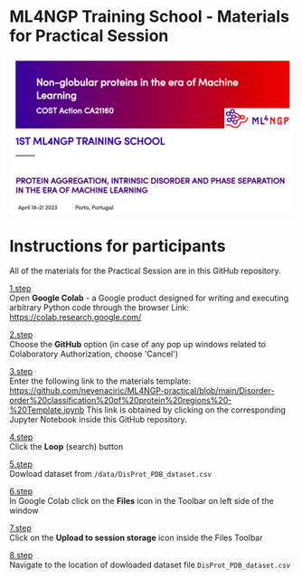 # ML4NGP Training School - Materials for Practical Session

<p align="center">
  <img src="./ml4ngp_training_school_logo.png" width="1300">
</p>

# Instructions for participants

All of the materials for the Practical Session are in this GitHub repository.

<ins>1.step</ins></br>
Open <b>Google Colab</b> - a Google product designed for writing and executing
arbitrary Python code through the browser</b>
Link: https://colab.research.google.com/

<ins>2.step</ins></br>
Choose the <b>GitHub</b> option (in case of any pop up windows related to
Colaboratory Authorization, choose 'Cancel')

<ins>3.step</ins></br>
Enter the following link to the materials template:
https://github.com/nevenaciric/ML4NGP-practical/blob/main/Disorder-order%20classification%20of%20protein%20regions%20-%20Template.ipynb
This link is obtained by clicking on the corresponding Jupyter Notebook inside this GitHub repository.

<ins>4.step</ins></br>
Click the <b>Loop</b> (search) button

<ins>5.step</ins></br>
Dowload dataset from <code>/data/DisProt_PDB_dataset.csv</code>

<u>6.step</u></br>
In Google Colab click on the <b>Files</b> icon in the Toolbar on left side of the window

<ins>7.step</ins></br>
Click on the <b>Upload to session storage</b> icon inside the Files Toolbar

<ins>8.step</ins></br>
Navigate to the location of dowloaded dataset file <code>DisProt_PDB_dataset.csv</code>
